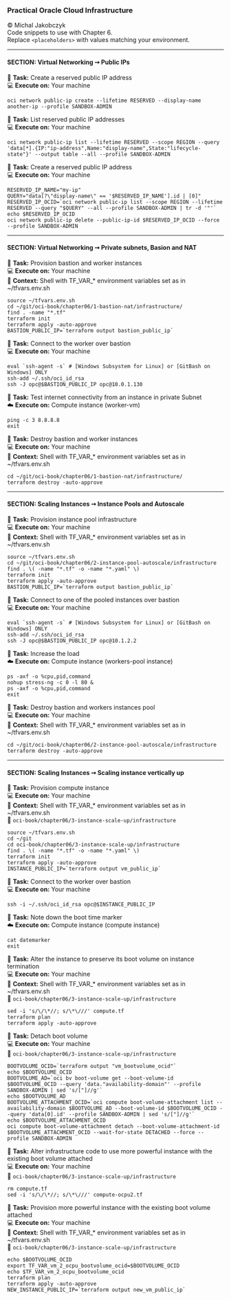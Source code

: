 ### Practical Oracle Cloud Infrastructure
© Michal Jakobczyk  
Code snippets to use with Chapter 6.  
Replace `<placeholders>` with values matching your environment.  

---
#### SECTION: Virtual Networking ➙ Public IPs

:wrench: **Task:** Create a reserved public IP address   
:computer: **Execute on:** Your machine

    oci network public-ip create --lifetime RESERVED --display-name another-ip --profile SANDBOX-ADMIN

:wrench: **Task:** List reserved public IP addresses   
:computer: **Execute on:** Your machine

    oci network public-ip list --lifetime RESERVED --scope REGION --query 'data[*].{IP:"ip-address",Name:"display-name",State:"lifecycle-state"}' --output table --all --profile SANDBOX-ADMIN

:wrench: **Task:** Create a reserved public IP address   
:computer: **Execute on:** Your machine

    RESERVED_IP_NAME="my-ip"
    QUERY="data[?\"display-name\" == '$RESERVED_IP_NAME'].id | [0]"
    RESERVED_IP_OCID=`oci network public-ip list --scope REGION --lifetime RESERVED --query "$QUERY" --all --profile SANDBOX-ADMIN | tr -d '"'`
    echo $RESERVED_IP_OCID
    oci network public-ip delete --public-ip-id $RESERVED_IP_OCID --force --profile SANDBOX-ADMIN
    
---
#### SECTION: Virtual Networking ➙ Private subnets, Basion and NAT

:wrench: **Task:** Provision bastion and worker instances   
:computer: **Execute on:** Your machine  
:dart: **Context:** Shell with TF_VAR_* environment variables set as in ~/tfvars.env.sh

    source ~/tfvars.env.sh
    cd ~/git/oci-book/chapter06/1-bastion-nat/infrastructure/
    find . -name "*.tf"
    terraform init
    terraform apply -auto-approve
    BASTION_PUBLIC_IP=`terraform output bastion_public_ip`
    
:wrench: **Task:** Connect to the worker over bastion   
:computer: **Execute on:** Your machine  

    eval `ssh-agent -s` # [Windows Subsystem for Linux] or [GitBash on Windows] ONLY
    ssh-add ~/.ssh/oci_id_rsa
    ssh -J opc@$BASTION_PUBLIC_IP opc@10.0.1.130
    
:wrench: **Task:** Test internet connectivity from an instance in private Subnet  
:cloud: **Execute on:** Compute instance (worker-vm)
 
    ping -c 3 8.8.8.8
    exit

:wrench: **Task:** Destroy bastion and worker instances   
:computer: **Execute on:** Your machine  
:dart: **Context:** Shell with TF_VAR_* environment variables set as in ~/tfvars.env.sh

    cd ~/git/oci-book/chapter06/1-bastion-nat/infrastructure/
    terraform destroy -auto-approve
    
---
#### SECTION: Scaling Instances ➙ Instance Pools and Autoscale

:wrench: **Task:** Provision instance pool infrastructure   
:computer: **Execute on:** Your machine  
:dart: **Context:** Shell with TF_VAR_* environment variables set as in ~/tfvars.env.sh

    source ~/tfvars.env.sh
    cd ~/git/oci-book/chapter06/2-instance-pool-autoscale/infrastructure
    find . \( -name "*.tf" -o -name "*.yaml" \)
    terraform init
    terraform apply -auto-approve
    BASTION_PUBLIC_IP=`terraform output bastion_public_ip`
    
:wrench: **Task:** Connect to one of the pooled instances over bastion   
:computer: **Execute on:** Your machine  

    eval `ssh-agent -s` # [Windows Subsystem for Linux] or [GitBash on Windows] ONLY
    ssh-add ~/.ssh/oci_id_rsa
    ssh -J opc@$BASTION_PUBLIC_IP opc@10.1.2.2
    
:wrench: **Task:** Increase the load  
:cloud: **Execute on:** Compute instance (workers-pool instance)
 
    ps -axf -o %cpu,pid,command
    nohup stress-ng -c 0 -l 80 &
    ps -axf -o %cpu,pid,command
    exit
    
:wrench: **Task:** Destroy bastion and workers instances pool   
:computer: **Execute on:** Your machine  
:dart: **Context:** Shell with TF_VAR_* environment variables set as in ~/tfvars.env.sh

    cd ~/git/oci-book/chapter06/2-instance-pool-autoscale/infrastructure
    terraform destroy -auto-approve

---
#### SECTION: Scaling Instances ➙ Scaling instance vertically up

:wrench: **Task:** Provision compute instance   
:computer: **Execute on:** Your machine  
:dart: **Context:** Shell with TF_VAR_* environment variables set as in ~/tfvars.env.sh  
:file_folder: `oci-book/chapter06/3-instance-scale-up/infrastructure`

    source ~/tfvars.env.sh
    cd ~/git
    cd oci-book/chapter06/3-instance-scale-up/infrastructure
    find . \( -name "*.tf" -o -name "*.yaml" \)
    terraform init
    terraform apply -auto-approve
    INSTANCE_PUBLIC_IP=`terraform output vm_public_ip`

:wrench: **Task:** Connect to the worker over bastion   
:computer: **Execute on:** Your machine  

    ssh -i ~/.ssh/oci_id_rsa opc@$INSTANCE_PUBLIC_IP
    
:wrench: **Task:** Note down the boot time marker  
:cloud: **Execute on:** Compute instance (compute instance)
 
    cat datemarker
    exit
    
:wrench: **Task:** Alter the instance to preserve its boot volume on instance termination   
:computer: **Execute on:** Your machine  
:dart: **Context:** Shell with TF_VAR_* environment variables set as in ~/tfvars.env.sh  
:file_folder: `oci-book/chapter06/3-instance-scale-up/infrastructure`

    sed -i 's/\/\*//; s/\*\///' compute.tf
    terraform plan
    terraform apply -auto-approve

:wrench: **Task:** Detach boot volume   
:computer: **Execute on:** Your machine  
:file_folder: `oci-book/chapter06/3-instance-scale-up/infrastructure`

    BOOTVOLUME_OCID=`terraform output "vm_bootvolume_ocid"`
    echo $BOOTVOLUME_OCID
    BOOTVOLUME_AD=`oci bv boot-volume get --boot-volume-id $BOOTVOLUME_OCID --query 'data."availability-domain"' --profile SANDBOX-ADMIN | sed 's/["]//g'`
    echo $BOOTVOLUME_AD
    BOOTVOLUME_ATTACHMENT_OCID=`oci compute boot-volume-attachment list --availability-domain $BOOTVOLUME_AD --boot-volume-id $BOOTVOLUME_OCID --query 'data[0].id' --profile SANDBOX-ADMIN | sed 's/["]//g'`
    echo $BOOTVOLUME_ATTACHMENT_OCID
    oci compute boot-volume-attachment detach --boot-volume-attachment-id $BOOTVOLUME_ATTACHMENT_OCID --wait-for-state DETACHED --force --profile SANDBOX-ADMIN

:wrench: **Task:** Alter infrastructure code to use more powerful instance with the existing boot volume attached    
:computer: **Execute on:** Your machine  
:file_folder: `oci-book/chapter06/3-instance-scale-up/infrastructure`

    rm compute.tf
    sed -i 's/\/\*//; s/\*\///' compute-ocpu2.tf
    
:wrench: **Task:** Provision more powerful instance with the existing boot volume attached    
:computer: **Execute on:** Your machine  
:dart: **Context:** Shell with TF_VAR_* environment variables set as in ~/tfvars.env.sh  
:file_folder: `oci-book/chapter06/3-instance-scale-up/infrastructure`

    echo $BOOTVOLUME_OCID
    export TF_VAR_vm_2_ocpu_bootvolume_ocid=$BOOTVOLUME_OCID
    echo $TF_VAR_vm_2_ocpu_bootvolume_ocid
    terraform plan
    terraform apply -auto-approve
    NEW_INSTANCE_PUBLIC_IP=`terraform output new_vm_public_ip`
    
